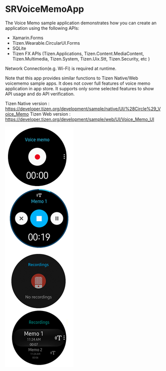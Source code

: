 # SRVoiceMemoApp #

The Voice Memo sample application demonstrates how you can create an application using the following APIs:
 - Xamarin.Forms
 - Tizen.Wearable.CircularUI.Forms
 - SQLite
 - Tizen FX APIs (Tizen.Applications, Tizen.Content.MediaContent, Tizen.Multimedia, Tizen.System, Tizen.Uix.Stt, Tizen.Security, etc )

Network Connection(e.g. Wi-Fi) is required at runtime.

Note that this app provides similar functions to Tizen Native/Web voicememo sample apps.
It does not cover full features of voice memo application in app store.
It supports only some selected features to show API usage and do API verification.

Tizen Native version : https://developer.tizen.org/development/sample/native/UI/%28Circle%29_Voice_Memo
Tizen Web version : https://developer.tizen.org/development/sample/web/UI/Voice_Memo_UI

![main page](./Snapshot.png)

